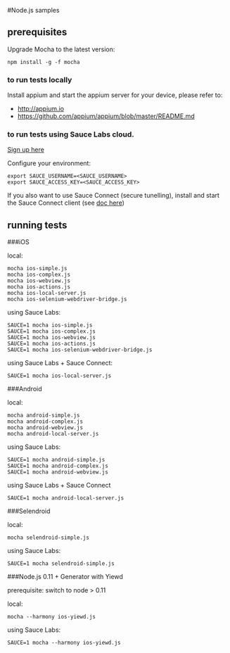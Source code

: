 #Node.js samples

## prerequisites

Upgrade Mocha to the latest version:

```
npm install -g -f mocha
```

### to run tests locally

Install appium and start the appium server for your device, please refer to:

- http://appium.io
- https://github.com/appium/appium/blob/master/README.md

### to run tests using Sauce Labs cloud.

[Sign up here](https://saucelabs.com/signup/trial)

Configure your environment:

```
export SAUCE_USERNAME=<SAUCE_USERNAME>
export SAUCE_ACCESS_KEY=<SAUCE_ACCESS_KEY>
```

If you also want to use Sauce Connect (secure tunelling), install and start
the Sauce Connect client (see [doc here](https://saucelabs.com/docs/connect))

## running tests

###iOS

local:

```
mocha ios-simple.js
mocha ios-complex.js
mocha ios-webview.js
mocha ios-actions.js
mocha ios-local-server.js
mocha ios-selenium-webdriver-bridge.js
```

using Sauce Labs:

```
SAUCE=1 mocha ios-simple.js
SAUCE=1 mocha ios-complex.js
SAUCE=1 mocha ios-webview.js
SAUCE=1 mocha ios-actions.js
SAUCE=1 mocha ios-selenium-webdriver-bridge.js
```

using Sauce Labs + Sauce Connect:

```
SAUCE=1 mocha ios-local-server.js
```

###Android

local:

```
mocha android-simple.js
mocha android-complex.js
mocha android-webview.js
mocha android-local-server.js
```

using Sauce Labs:

```
SAUCE=1 mocha android-simple.js
SAUCE=1 mocha android-complex.js
SAUCE=1 mocha android-webview.js
```

using Sauce Labs + Sauce Connect

```
SAUCE=1 mocha android-local-server.js
```

###Selendroid

local:

```
mocha selendroid-simple.js
```

using Sauce Labs:

```
SAUCE=1 mocha selendroid-simple.js
```

###Node.js 0.11 + Generator with Yiewd

prerequisite: switch to node > 0.11

local:

```
mocha --harmony ios-yiewd.js
```

using Sauce Labs:

```
SAUCE=1 mocha --harmony ios-yiewd.js
```

